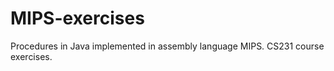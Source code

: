 # MIPS-exercises

Procedures in Java implemented in assembly language MIPS.
CS231 course exercises.

